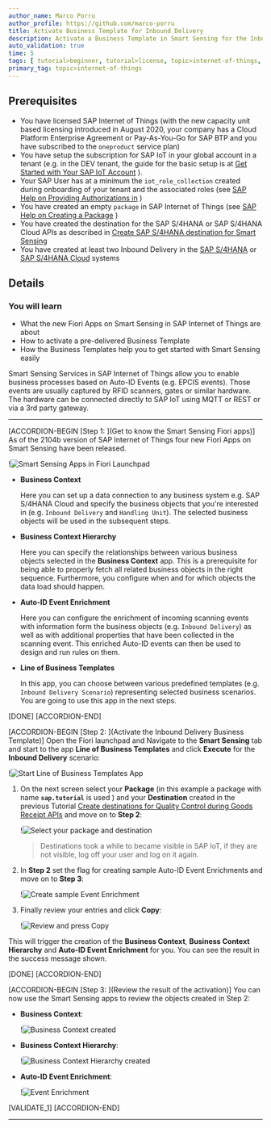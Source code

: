 ```yaml
---
author_name: Marco Porru
author_profile: https://github.com/marco-porru
title: Activate Business Template for Inbound Delivery
description: Activate a Business Template in Smart Sensing for the Inbound Delivery scenario.
auto_validation: true
time: 5
tags: [ tutorial>beginner, tutorial>license, topic>internet-of-things, products>sap-internet-of-things, products>sap-business-technology-platform  ]
primary_tag: topic>internet-of-things
---
```


## Prerequisites
-   You have licensed SAP Internet of Things (with the new capacity unit based licensing introduced in August 2020, your company has a Cloud Platform Enterprise Agreement or Pay-As-You-Go for SAP BTP and you have subscribed to the `oneproduct` service plan)
-   You have setup the subscription for SAP IoT in your global account in a tenant (e.g. in the DEV tenant, the guide for the basic setup is at [Get Started with Your SAP IoT Account](https://help.sap.com/viewer/195126f4601945cba0886cbbcbf3d364/latest/en-US/bfe6a46a13d14222949072bf330ff2f4.html) ).
-   Your SAP User has at a minimum the `iot_role_collection` created during onboarding of your tenant and the associated roles (see [SAP Help on Providing Authorizations in](https://help.sap.com/viewer/195126f4601945cba0886cbbcbf3d364/latest/en-US/2810dd61e0a8446d839c936f341ec46d.html) )
-   You have created an empty `package` in SAP Internet of Things (see [SAP Help on Creating a Package](https://help.sap.com/viewer/e057ad687acc4d2d8f2893609aff248b/latest/en-US/5ba36c7bc9af4576997f72d6dddfc951.html) )
-   You have created the destination for the SAP S/4HANA or SAP S/4HANA Cloud APIs as described in [Create SAP S/4HANA destination for Smart Sensing](iot-smartsensing-s4destinations)
-   You have created at least two Inbound Delivery in the [SAP S/4HANA](https://help.sap.com/viewer/2f36056ae9a044bba55bcbad204b7bc5/LATEST/en-US/439204028f9c4c7e9b91f04432db3879.html) or [SAP S/4HANA Cloud](https://help.sap.com/viewer/588780cab2774a7ab9fffca3a7f919fe/LATEST/en-US/439204028f9c4c7e9b91f04432db3879.html) systems

## Details
### You will learn
-   What the new Fiori Apps on Smart Sensing in SAP Internet of Things are about
-   How to activate a pre-delivered Business Template
-   How the Business Templates help you to get started with Smart Sensing easily

Smart Sensing Services in SAP Internet of Things allow you to enable business processes based on Auto-ID Events (e.g. EPCIS events). Those events are usually captured by RFID scanners, gates or similar hardware. The hardware can be connected directly to SAP IoT using MQTT or REST or via a 3rd party gateway.

---

[ACCORDION-BEGIN [Step 1: ](Get to know the Smart Sensing Fiori apps)]
As of the 2104b version of SAP Internet of Things four new Fiori Apps on Smart Sensing have been released.

!![Smart Sensing Apps in Fiori Launchpad](SmartSensing.png)

-   **Business Context**

      Here you can set up a data connection to any business system e.g. SAP S/4HANA Cloud and specify the business objects that you're interested in (e.g. `Inbound Delivery` and `Handling Unit`). The selected business objects will be used in the subsequent steps.

-   **Business Context Hierarchy**

      Here you can specify the relationships between various business objects selected in the **Business Context** app. This is a prerequisite for being able to properly fetch all related business objects in the right sequence. Furthermore, you configure when and for which objects the data load should happen.

-   **Auto-ID Event Enrichment**

      Here you can configure the enrichment of incoming scanning events with information form the business objects (e.g. `Inbound Delivery`) as well as with additional properties that have been collected in the scanning event. This enriched Auto-ID events can then be used to design and run rules on them.

-   **Line of Business Templates**

      In this app, you can choose between various predefined templates (e.g. `Inbound Delivery Scenario`) representing selected business scenarios. You are going to use this app in the next steps.

[DONE]
[ACCORDION-END]

[ACCORDION-BEGIN [Step 2: ](Activate the Inbound Delivery Business Template)]
Open the Fiori launchpad and Navigate to the **Smart Sensing** tab and start to the app **Line of Business Templates** and click **Execute** for the **Inbound Delivery** scenario:

!![Start Line of Business Templates App](ActivateTemplate1.png)

1.  On the next screen select your **Package** (in this example a package with name  **`sap.tutorial`** is used ) and your **Destination** created in the previous Tutorial [Create destinations for Quality Control during Goods Receipt APIs](iot-smartsensing-qcgr-destinations) and move on to **Step 2**:

    !![Select your package and destination](ActivateTemplate2.png)

    > Destinations took a while to became visible in SAP IoT, if they are not visible, log off your user and log on it again.

2.  In **Step 2** set the flag for creating sample Auto-ID Event Enrichments and move on to **Step 3**:

    !![Create sample Event Enrichment](ActivateTemplate3.png)

3.  Finally review your entries and click **Copy**:

    !![Review and press Copy](CopyTemplate.png)

This will trigger the creation of the **Business Context**, **Business Context Hierarchy** and **Auto-ID Event Enrichment** for you. You can see the result in the success message shown.

[DONE]
[ACCORDION-END]

[ACCORDION-BEGIN [Step 3: ](Review the result of the activation)]
You can now use the Smart Sensing apps to review the objects created in Step 2:

-   **Business Context**:

    !![Business Context created](BusinessContext.png)

-   **Business Context Hierarchy**:

    !![Business Context Hierarchy created](BusinessContextHierarchy.png)

-   **Auto-ID Event Enrichment**:

    !![Event Enrichment](EventEnrichment.png)

[VALIDATE_1]
[ACCORDION-END]

---
